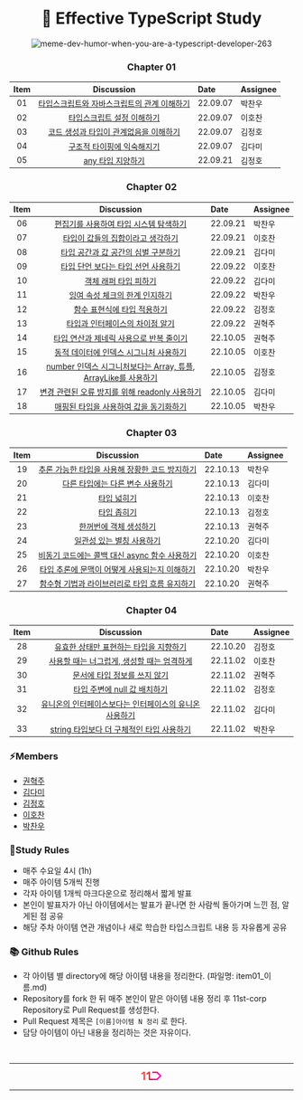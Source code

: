<div align=center>

<h1> 🚀 Effective TypeScript Study </h1>

![meme-dev-humor-when-you-are-a-typescript-developer-263](https://user-images.githubusercontent.com/56783350/184276754-fd5e214c-ea75-43a6-9214-c499259aef4e.jpeg)

### Chapter 01

| Item |                                                                                 Discussion                                                                                 | Date     | Assignee |
| :--: | :------------------------------------------------------------------------------------------------------------------------------------------------------------------------: | :------- | :------- |
|  01  |     [타입스크립트와 자바스크립트의 관계 이해하기](./ch01_%ED%83%80%EC%9E%85%EC%8A%A4%ED%81%AC%EB%A6%BD%ED%8A%B8_%EC%95%8C%EC%95%84%EB%B3%B4%EA%B8%B0//item01_chanu.md)     | 22.09.07 | 박찬우   |
|  02  |       [타입스크립트 설정 이해하기](./ch01_%ED%83%80%EC%9E%85%EC%8A%A4%ED%81%AC%EB%A6%BD%ED%8A%B8_%EC%95%8C%EC%95%84%EB%B3%B4%EA%B8%B0//item02_%ED%98%B8%EC%B0%AC.md)       | 22.09.07 | 이호찬   |
|  03  | [코드 생성과 타입이 관계없음을 이해하기](./ch01_%ED%83%80%EC%9E%85%EC%8A%A4%ED%81%AC%EB%A6%BD%ED%8A%B8_%EC%95%8C%EC%95%84%EB%B3%B4%EA%B8%B0//item03_%EC%A0%95%ED%98%B8.md) | 22.09.07 | 김정호   |
|  04  |              [구조적 타이핑에 익숙해지기](./ch01_%ED%83%80%EC%9E%85%EC%8A%A4%ED%81%AC%EB%A6%BD%ED%8A%B8_%EC%95%8C%EC%95%84%EB%B3%B4%EA%B8%B0//item04_dami.md)              | 22.09.07 | 김다미   |
|  05  |                 [any 타입 지양하기](./ch01_%ED%83%80%EC%9E%85%EC%8A%A4%ED%81%AC%EB%A6%BD%ED%8A%B8_%EC%95%8C%EC%95%84%EB%B3%B4%EA%B8%B0//item05_jungho.md)                  | 22.09.21 | 김정호   |

### Chapter 02

| Item |                                                                                         Discussion                                                                                         | Date     | Assignee |
| :--: | :----------------------------------------------------------------------------------------------------------------------------------------------------------------------------------------: | :------- | :------- |
|  06  |      [편집기를 사용하여 타입 시스템 탐색하기](./ch02_%ED%83%80%EC%9E%85%EC%8A%A4%ED%81%AC%EB%A6%BD%ED%8A%B8%EC%9D%98_%ED%83%80%EC%9E%85_%EC%8B%9C%EC%8A%A4%ED%85%9C//item06_chanu.md)      | 22.09.21 | 박찬우   |
|  07  |  [타입이 값들의 집합이라고 생각하기](./ch02_%ED%83%80%EC%9E%85%EC%8A%A4%ED%81%AC%EB%A6%BD%ED%8A%B8%EC%9D%98_%ED%83%80%EC%9E%85_%EC%8B%9C%EC%8A%A4%ED%85%9C//item07_%ED%98%B8%EC%B0%AC.md)  | 22.09.21 | 이호찬   |
|  08  |        [타입 공간과 값 공간의 심벌 구분하기](./ch02_%ED%83%80%EC%9E%85%EC%8A%A4%ED%81%AC%EB%A6%BD%ED%8A%B8%EC%9D%98_%ED%83%80%EC%9E%85_%EC%8B%9C%EC%8A%A4%ED%85%9C//item08_dami.md)        | 22.09.21 | 김다미   |
|  09  | [타입 단언 보다는 타입 선언 사용하기](./ch02_%ED%83%80%EC%9E%85%EC%8A%A4%ED%81%AC%EB%A6%BD%ED%8A%B8%EC%9D%98_%ED%83%80%EC%9E%85_%EC%8B%9C%EC%8A%A4%ED%85%9C//item09_%ED%98%B8%EC%B0%AC.md) | 22.09.22 | 이호찬   |
|  10  |               [객체 래퍼 타입 피하기](./ch02_%ED%83%80%EC%9E%85%EC%8A%A4%ED%81%AC%EB%A6%BD%ED%8A%B8%EC%9D%98_%ED%83%80%EC%9E%85_%EC%8B%9C%EC%8A%A4%ED%85%9C/item10_dami.md)                | 22.09.22 | 김다미   |
|  11  |          [잉여 속성 체크의 한계 인지하기](./ch02_%ED%83%80%EC%9E%85%EC%8A%A4%ED%81%AC%EB%A6%BD%ED%8A%B8%EC%9D%98_%ED%83%80%EC%9E%85_%EC%8B%9C%EC%8A%A4%ED%85%9C/item11_chanu.md)           | 22.09.22 | 박찬우   |
|  12  |           [함수 표현식에 타입 적용하기](./ch02_%ED%83%80%EC%9E%85%EC%8A%A4%ED%81%AC%EB%A6%BD%ED%8A%B8%EC%9D%98_%ED%83%80%EC%9E%85_%EC%8B%9C%EC%8A%A4%ED%85%9C//item12_jungho.md)           | 22.09.22 | 김정호   |
|  13  |   [타입과 인터페이스의 차이점 알기](./ch02_%ED%83%80%EC%9E%85%EC%8A%A4%ED%81%AC%EB%A6%BD%ED%8A%B8%EC%9D%98_%ED%83%80%EC%9E%85_%EC%8B%9C%EC%8A%A4%ED%85%9C/item13_%ED%98%81%EC%A3%BC.md)    | 22.09.22 | 권혁주   |
|  14  |                                                [타입 연산과 제네릭 사용으로 반복 줄이기](./ch02_타입스크립트의_타입_시스템/item14_혁주.md)                                                 | 22.10.05 | 권혁주   |
|  15  |                                                 [동적 데이터에 인덱스 시그니처 사용하기](./ch02_타입스크립트의_타입_시스템/item15_호찬.md)                                                 | 22.10.05 | 이호찬   |
|  16  |                                    [number 인덱스 시그니처보다는 Array, 튜플, ArrayLike를 사용하기](./ch02_타입스크립트의_타입_시스템/item16_jungho.md)                                    | 22.10.05 | 김정호   |
|  17  |                                             [변경 관련된 오류 방지를 위해 readonly 사용하기](./ch02_타입스크립트의_타입_시스템/item17_dami.md)                                             | 22.10.05 | 김다미   |
|  18  |                                               [매핑된 타입을 사용하여 값을 동기화하기](./ch02_타입스크립트의_타입_시스템/item18_chanwoo.md)                                                | 22.10.05 | 박찬우   |

### Chapter 03

| Item |                                     Discussion                                     | Date     | Assignee |
| :--: | :--------------------------------------------------------------------------------: | :------- | :------- |
|  19  | [추론 가능한 타입을 사용해 장황한 코드 방지하기](./ch03_타입_추론/item19_chanu.md) | 22.10.13 | 박찬우   |
|  20  |        [다른 타입에는 다른 변수 사용하기](./ch03_타입_추론/item20_dami.md)         | 22.10.13 | 김다미   |
|  21  |                   [타입 넓히기](./ch03_타입_추론/item21_호찬.md)                   | 22.10.13 | 이호찬   |
|  22  |                  [타입 좁히기](./ch03_타입_추론/item22_jungho.md)                  | 22.10.13 | 김정호   |
|  23  |             [한꺼번에 객체 생성하기](./ch03_타입_추론/item23_혁주.md)              | 22.10.13 | 권혁주   |
|  24  |            [일관성 있는 별칭 사용하기](./ch03_타입_추론/item24_dami.md)            | 22.10.20 | 김다미   |
|  25  |  [비동기 코드에는 콜백 대신 async 함수 사용하기](./ch03_타입_추론/item25_호찬.md)  | 22.10.20 | 이호찬   |
|  26  | [타입 추론에 문맥이 어떻게 사용되는지 이해하기](./ch03_타입_추론/item26_chanu.md)  | 22.10.20 | 박찬우   |
|  27  |  [함수형 기법과 라이브러리로 타입 흐름 유지하기](./ch03_타입_추론/item27_혁주.md)  | 22.10.20 | 권혁주   |

### Chapter 04

| Item |                                        Discussion                                         | Date     | Assignee |
| :--: | :---------------------------------------------------------------------------------------: | :------- | :------- |
|  28  |        [유효한 상태만 표현하는 타입을 지향하기](./ch04_타입_설계/item28_jungho.md)        | 22.10.20 | 김정호   |
|  29  |       [사용할 때는 너그럽게, 생성할 때는 엄격하게](./ch04_타입_설계/item29_호찬.md)       | 22.11.02 | 이호찬   |
|  30  |              [문서에 타입 정보를 쓰지 않기](./ch04_타입_설계/item30_혁주.md)              | 22.11.02 | 권혁주   |
|  31  |             [타입 주변에 null 값 배치하기](./ch04_타입_설계/item31_jungho.md)             | 22.11.02 | 김정호   |
|  32  | [유니온의 인터페이스보다는 인터페이스의 유니온 사용하기](./ch04_타입_설계/item32_dami.md) | 22.11.02 | 김다미   |
|  33  |              [string 타입보다 더 구체적인 타입 사용하기](./ch04_타입_설계/)               | 22.11.02 | 박찬우   |

</div>

### ⚡️Members

- [권혁주](https://github.com/huckjoo)
- [김다미](https://github.com/damilog)
- [김정호](https://github.com/Hoya-kim)
- [이호찬](https://github.com/hochan222)
- [박찬우](https://github.com/chanuuuuu)

### 📝Study Rules

- 매주 수요일 4시 (1h)
- 매주 아이템 5개씩 진행
- 각자 아이템 1개씩 마크다운으로 정리해서 짧게 발표
- 본인이 발표자가 아닌 아이템에서는 발표가 끝나면 한 사람씩 돌아가며 느낀 점, 알게된 점 공유
- 해당 주차 아이템 연관 개념이나 새로 학습한 타입스크립트 내용 등 자유롭게 공유

### 📚 Github Rules

- 각 아이템 별 directory에 해당 아이템 내용을 정리한다. (파일명: item01\_이름.md)
- Repository를 fork 한 뒤 매주 본인이 맡은 아이템 내용 정리 후 11st-corp Repository로 Pull Request를 생성한다.
- Pull Request 제목은 `[이름]아이템 N 정리` 로 한다.
- 담당 아이템이 아닌 내용을 정리하는 것은 자유이다.

<br />
<hr />
<p align="center">
    <img width="7%" alt="_2021-05-12__1 58 58" src="https://raw.githubusercontent.com/11st-corp/.github/main/profile/img/11st_logo.png?raw=true">
</p>
<hr />
